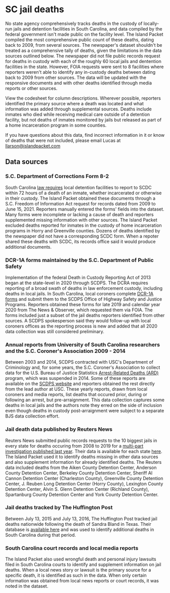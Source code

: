# SC jail deaths
No state agency comprehensively tracks deaths in the custody of locally-run jails and detention facilities in South Carolina, and data compiled by the federal government isn't made public on the facility level. The Island Packet compiled the most comprehensive public count of these deaths, dating back to 2009, from several sources. The newspaper's dataset shouldn't be treated as a comprehensive tally of deaths, given the limitations in the data sources outlined below. The newspaper did not file public records request for deaths in custody with each of the roughly 60 local jails and dentention facilities in the state. However, FOIA requests were sent to 8 facilities where reporters weren't able to identify any in-custody deaths between dating back to 2009 from other sources. The data will be updated with the responsive documents and with other deaths identified through media reports or other sources.  

View the codesheet for column descriptions. Wherever possible, reporters identified the primary source where a death was located and what information was added through supplemental sources. Deaths include inmates who died while receiving medical care outside of a detention facility, but not deaths of inmates monitored by jails but released as part of a home incarceration program in some counties.

If you have questions about this data, find incorrect information in it or know of deaths that were not included, please email Lucas at [llarson@islandpacket.com](mailto:llarson@islandpacket.com)

## Data sources
### S.C. Department of Corrections Form 8-2
South Carolina [law requires](https://www.scstatehouse.gov/query.php?search=DOC&searchtext=24%209%2035&category=CODEOFLAWS&conid=36780581&result_pos=0&keyval=16879&numrows=10#OCC1) local detention facilities to report to SCDC within 72 hours of a death of an inmate, whether incarcerated or otherwise in their custody. The Island Packet obtained these documents through a S.C. Freedom of Information Act request for records dated from 2009 to June 15, 2021. Reporters manually entered the forms' fields into the dataset. Many forms were incomplete or lacking a cause of death and reporters supplemented missing information with other sources. The Island Packet excluded deaths reported for inmates in the custody of home incarceration programs in Horry and Greenville counties. Dozens of deaths identified by the newspaper did not have a corresponding SCDC form. When a repoter shared these deaths with SCDC, its records office said it would produce additional documents.

### DCR-1A forms maintained by the S.C. Department of Public Safety
Implementation of the federal Death in Custody Reporting Act of 2013 began at the state-level in 2020 through SCDPS. The DCRA requires reporting of a broad swath of deaths in law enforcement custody, including deaths in local jails. In South Carolina, local coroners complete [DCR-1A forms](https://scdps.sc.gov/sites/default/files/Documents/ohsjp/Form%20DCR-1A.pdf) and submit them to the SCDPS Office of Highway Safety and Justice Programs. Reporters obtained these forms for late 2019 and calendar year 2020 from The News & Observer, which requested them via FOIA. The forms included just a subset of the jail deaths reporters identified from other sources. A SCDPS spokesperson said they would follow-up with local coroners offices as the reporting process is new and added that all 2020 data collection was still considered preliminary. 

### Annual reports from University of South Carolina researchers and the S.C. Coroner's Association 2009 - 2014
Between 2003 and 2014, SCDPS contracted with USC's Department of Criminology and, for some years, the S.C. Coroner's Association to collect data for the U.S. Bureau of Justice Statistics [Arrest-Related Deaths (ARD)](https://bjs.ojp.gov/data-collection/arrest-related-deaths-ard) program, which was suspended in 2014. Some of these reports are available on the [SCDPS website](https://scdps.sc.gov/ohsjp/stats/DeathsInCustody) and reporters obtained the rest directly from the lead author at USC. These yearly reports, drawn from local coroners and media reports, list deaths that occured prior, during or following an arrest, but pre-arraignment. This data collection captures some deaths in local jails and the authors note they erred on the side of inclusion even though deaths in custody post-arraignment were subject to a separate BJS data collection effort. 

### Jail death data published by Reuters News
Reuters News submitted public records requests to the 10 biggest jails in every state for deaths occuring from 2008 to 2019 for a [multi-part investigation published last year](https://www.reuters.com/investigates/section/usa-jails/). Their data is available for each state [here](https://www.reuters.com/investigates/special-report/usa-jails-graphic/). The Island Packet used it to identify deaths missing in other data sources and also supplement information for already identified deaths. The Reuters data included deaths from the Aiken County Detention Center, Anderson County Detention Center, Berkeley County Detention Center, Sheriff Al Cannon Detention Center (Charleston County), Greenville County Detention Center, J. Reuben Long Detention Center (Horry County), Lexington County Detention Center, Alvin S. Glenn Detention Center (Richland County), Spartanburg County Detention Center and York County Detention Center.   

### Jail deaths tracked by The Huffington Post
Between July 13, 2015 and July 13, 2016, The Huffington Post tracked jail deaths nationwide following the death of Sandra Bland in Texas. Their database is [available here](https://data.huffingtonpost.com/2016/jail-deaths) and was used to identify additional deaths in South Carolina during that period.

### South Carolina court records and local media reports
The Island Packet also used wrongful death and personal injury lawsuits filed in South Carolina courts to identify and supplement information on jail deaths. When a local news story or lawsuit is the primary source for a specific death, it is identified as such in the data. When only certain information was obtained from local news reports or court records, it was noted in the dataset. 
